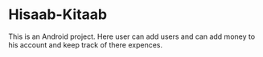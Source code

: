 # Hisaab-Kitaab
This is an Android project. Here user can add users and can add money to his account and keep track of there expences.
